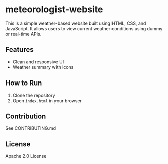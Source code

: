 # meteorologist-website

This is a simple weather-based website built using HTML, CSS, and JavaScript. It allows users to view current weather conditions using dummy or real-time APIs.

## Features
- Clean and responsive UI
- Weather summary with icons

## How to Run
1. Clone the repository
2. Open `index.html` in your browser

## Contribution
See CONTRIBUTING.md

## License
Apache 2.0 License
